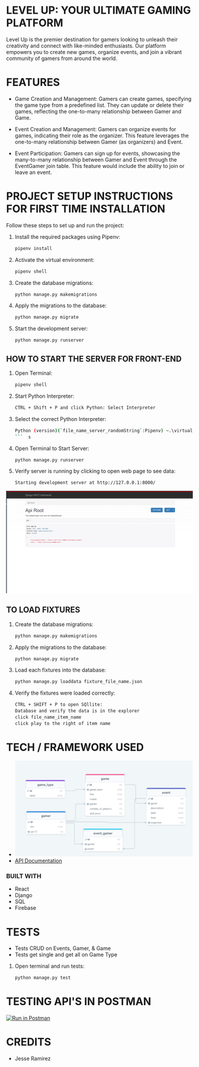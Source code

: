 # LEVEL UP: YOUR ULTIMATE GAMING PLATFORM
Level Up is the premier destination for gamers looking to unleash their creativity and connect with like-minded enthusiasts. Our platform empowers you to create new games, organize events, and join a vibrant community of gamers from around the world.

# FEATURES
- Game Creation and Management: Gamers can create games, specifying the game type from a predefined list. They can update or delete their games, reflecting the one-to-many relationship between Gamer and Game.

- Event Creation and Management: Gamers can organize events for games, indicating their role as the organizer. This feature leverages the one-to-many relationship between Gamer (as organizers) and Event.

- Event Participation: Gamers can sign up for events, showcasing the many-to-many relationship between Gamer and Event through the EventGamer join table. This feature would include the ability to join or leave an event.


# PROJECT SETUP INSTRUCTIONS FOR FIRST TIME INSTALLATION
Follow these steps to set up and run the project:

1. Install the required packages using Pipenv:
    ```sh
    pipenv install
    ```

2. Activate the virtual environment:
    ```sh
    pipenv shell
    ```

3. Create the database migrations:
    ```sh
    python manage.py makemigrations
    ```

4. Apply the migrations to the database:
    ```sh
    python manage.py migrate
    ```

5. Start the development server:
    ```sh
    python manage.py runserver
    ```


## HOW TO START THE SERVER FOR FRONT-END
1. Open Terminal:
    ```sh
    pipenv shell
    ```

2. Start Python Interpreter:
    ```sh
    CTRL + Shift + P and click Python: Select Interpreter
    ```    

3. Select the correct Python Interpreter:
    ```sh
    Python (version)(`file_name_server_randomString`:Pipenv) ~.\virtualenvs\sec...
    ```  s

4. Open Terminal to Start Server:
    ```sh
    python manage.py runserver
    ```       

5. Verify server is running by clicking to open web page to see data:
    ```sh
    Starting development server at http://127.0.0.1:8000/
    ```
  ![Screenshot](assets/api_root.png "Screenshot 2024-07-15 192448") 


## TO LOAD FIXTURES 
1. Create the database migrations:
    ```sh
    python manage.py makemigrations
    ```

2. Apply the migrations to the database:
    ```sh
    python manage.py migrate
    ```

3. Load each fixtures into the database:
    ```sh
    python manage.py loaddata fixture_file_name.json
    ```

4. Verify the fixtures were loaded correctly:
    ``` sh
    CTRL + SHIFT + P to open SQllite: 
    Database and verify the data is in the explorer 
    click file_name_item_name
    click play to the right of item name
    ```


# TECH / FRAMEWORK USED
- ![ERD](assets/erd.png "Screenshot 2024-07-17") 
- [API Documentation](https://documenter.getpostman.com/view/29856352/2sA3kSo3i8)

### BUILT WITH  
- React
- Django
- SQL
- Firebase

# TESTS
- Tests CRUD on Events, Gamer, & Game
- Tests get single and get all on Game Type 

1. Open terminal and run tests:
    ```sh
    python manage.py test
    ```

# TESTING API'S IN POSTMAN
[![Run in Postman](https://run.pstmn.io/button.svg)](https://app.getpostman.com/run-collection/29856352-fe239767-c915-4ee4-816a-98391d697b67?action=collection%2Ffork&source=rip_markdown&collection-url=entityId%3D29856352-fe239767-c915-4ee4-816a-98391d697b67%26entityType%3Dcollection%26workspaceId%3D05f2e31e-03ef-427f-b169-137d2a156107)

# CREDITS

- Jesse Ramirez 
